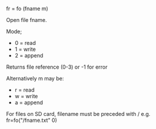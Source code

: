 fr = <span style='color:var(--vscode-symbolIcon-methodForeground);'>fo</span> (<span style='color:var(--vscode-symbolIcon-variableForeground);'>fname m</span>) 

Open file fname.

Mode;
- 0 = read
- 1 = write
- 2 = append 

Returns file reference (0-3) or -1 for error 

Alternatively m may be:
- r = read
- w = write
- a = append 

For files on SD card, filename must be preceded with / e.g.   
fr=fo("/fname.txt" 0)
